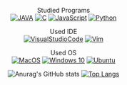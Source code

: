 <div align="center">
  
  Studied Programs  
    [![JAVA](https://img.shields.io/badge/Java-007396?style=flat-square&logo=Java&logoColor=white)](https://www.java.com/)
    [![C](https://img.shields.io/badge/C-A8B9CC?style=flat-square&logo=C&logoColor=white)]()
    [![JavaScript](https://img.shields.io/badge/JavaScript-F7DF1E?style=flat-square&logo=JavaScript&logoColor=white)]()
    [![Python](https://img.shields.io/badge/Python-3776AB?style=flat-square&logo=python&logoColor=white)]()

  Used IDE  
    [![VisualStudioCode](https://img.shields.io/badge/VisualStudioCode-007ACC?style=flat-square&logo=VisualStudioCode&logoColor=white)]()
    [![Vim](https://img.shields.io/badge/Vim-019733?style=flat-square&logo=Vim&logoColor=white)]()

  Used OS  
    [![MacOS](https://img.shields.io/badge/MacOS-000000?style=flat-square&logo=apple&logoColor=white)]()
    [![Windows 10](https://img.shields.io/badge/Window10-0078D6?style=flat-square&logo=Windows&logoColor=white)]()
    [![Ubuntu](https://img.shields.io/badge/Ubuntu-E95420?style=flat-square&logo=Ubuntu&logoColor=white)]()


![Anurag's GitHub stats](https://github-readme-stats.vercel.app/api?username=harandal24601&show_icons=true&theme=dark)
[![Top Langs](https://github-readme-stats.vercel.app/api/top-langs/?username=harandal24601&layout=compact)](https://github.com/anuraghazra/github-readme-stats)
</div>
